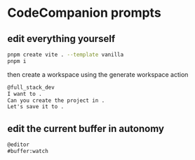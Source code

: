 # CodeCompanion prompts

## edit everything yourself

```sh
pnpm create vite . --template vanilla
pnpm i
```
then create a workspace using the generate workspace action

```md
@full_stack_dev 
I want to .
Can you create the project in . 
Let's save it to .

```

## edit the current buffer in autonomy

```md
@editor
#buffer:watch
```
